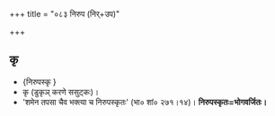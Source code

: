 +++
title = "०८३ निरुप (निर्+उप)"

+++

## कृ 
- {निरुपस्कृ }
- कृ (डुकृञ् करणे ससुट्कः)।
- 'शमेन तपसा चैव भक्त्या च निरुपस्कृतः' (भा० शां० २७१।१४)। **निरुपस्कृतः=भोगवर्जितः।**
